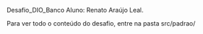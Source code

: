 Desafio_DIO_Banco
Aluno: Renato Araújo Leal.

Para ver todo o conteúdo do desafio, entre na pasta src/padrao/
